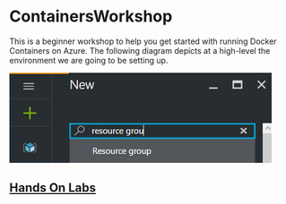 # ContainersWorkshop
This is a beginner workshop to help you get started with running Docker Containers on Azure. The following diagram depicts at a high-level the environment we are going to be setting up.

![](./images/01-placeholder.png)

## [Hands On Labs](HOL)